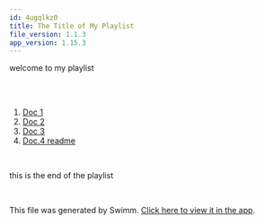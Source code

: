 ```yaml
---
id: 4ugqlkz0
title: The Title of My Playlist
file_version: 1.1.3
app_version: 1.15.3
---
```


<!-- Intro - Do not remove this comment -->
welcome to my playlist

<br/>

<br/>

<!-- Steps - Do not remove this comment -->
1. [Doc 1](doc-1.y98xoytr.sw.md)
2. [Doc 2](doc-2.ufg2xzd4.sw.md)
3. [Doc 3](doc-3.tngjmzcv.sw.md)
4. [Doc.4 readme](README.md)


<br/>

<!-- Summary - Do not remove this comment -->
this is the end of the playlist

<br/>

This file was generated by Swimm. [Click here to view it in the app](https://swimm-web-app.web.app/repos/Z2l0aHViJTNBJTNBZWNvbW0lM0ElM0Ftb3NoaWtzd2ltbQ==/playlists/4ugqlkz0).
